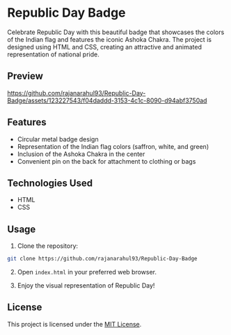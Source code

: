 # Republic Day Badge

Celebrate Republic Day with this beautiful badge that showcases the colors of the Indian flag and features the iconic Ashoka Chakra. The project is designed using HTML and CSS, creating an attractive and animated representation of national pride.

## Preview

https://github.com/rajanarahul93/Republic-Day-Badge/assets/123227543/f04daddd-3153-4c1c-8090-d94abf3750ad

## Features

- Circular metal badge design
- Representation of the Indian flag colors (saffron, white, and green)
- Inclusion of the Ashoka Chakra in the center
- Convenient pin on the back for attachment to clothing or bags

## Technologies Used

- HTML
- CSS

## Usage

1. Clone the repository:

```bash
git clone https://github.com/rajanarahul93/Republic-Day-Badge
```

2. Open `index.html` in your preferred web browser.

3. Enjoy the visual representation of Republic Day!

## License

This project is licensed under the [MIT License](LICENSE).
